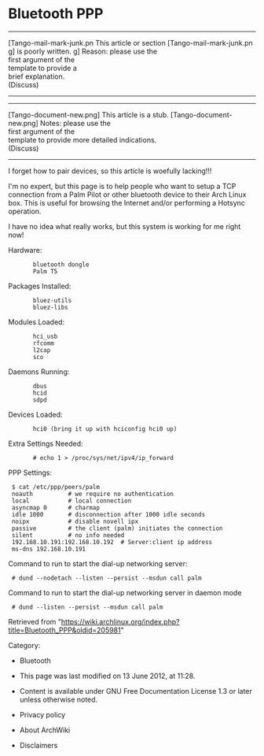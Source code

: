 Bluetooth PPP
=============

  ------------------------ ------------------------ ------------------------
  [Tango-mail-mark-junk.pn This article or section  [Tango-mail-mark-junk.pn
  g]                       is poorly written.       g]
                           Reason: please use the   
                           first argument of the    
                           template to provide a    
                           brief explanation.       
                           (Discuss)                
  ------------------------ ------------------------ ------------------------

  ------------------------ ------------------------ ------------------------
  [Tango-document-new.png] This article is a stub.  [Tango-document-new.png]
                           Notes: please use the    
                           first argument of the    
                           template to provide more 
                           detailed indications.    
                           (Discuss)                
  ------------------------ ------------------------ ------------------------

I forget how to pair devices, so this article is woefully lacking!!!

I'm no expert, but this page is to help people who want to setup a TCP
connection from a Palm Pilot or other bluetooth device to their Arch
Linux box. This is useful for browsing the Internet and/or performing a
Hotsync operation.

I have no idea what really works, but this system is working for me
right now!

Hardware:

           bluetooth dongle
           Palm T5

Packages Installed:

           bluez-utils
           bluez-libs

Modules Loaded:

           hci_usb
           rfcomm
           l2cap
           sco

Daemons Running:

           dbus
           hcid
           sdpd

Devices Loaded:

           hci0 (bring it up with hciconfig hci0 up)

Extra Settings Needed:

           # echo 1 > /proc/sys/net/ipv4/ip_forward

PPP Settings:

     $ cat /etc/ppp/peers/palm
     noauth          # we require no authentication
     local           # local connection
     asyncmap 0      # charmap
     idle 1000       # disconnection after 1000 idle seconds
     noipx           # disable novell ipx
     passive         # the client (palm) initiates the connection
     silent          # no info needed
     192.168.10.191:192.168.10.192  # Server:client ip address
     ms-dns 192.168.10.191

Command to run to start the dial-up networking server:

     # dund --nodetach --listen --persist --msdun call palm

Command to run to start the dial-up networking server in daemon mode

     # dund --listen --persist --msdun call palm

Retrieved from
"https://wiki.archlinux.org/index.php?title=Bluetooth_PPP&oldid=205981"

Category:

-   Bluetooth

-   This page was last modified on 13 June 2012, at 11:28.
-   Content is available under GNU Free Documentation License 1.3 or
    later unless otherwise noted.
-   Privacy policy
-   About ArchWiki
-   Disclaimers
